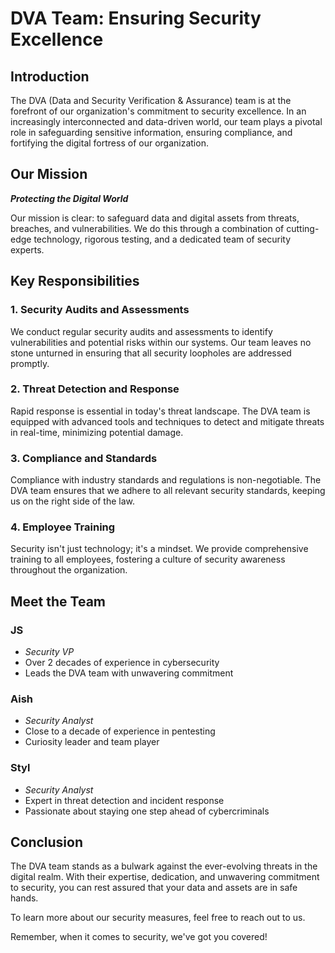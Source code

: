 # DVA Team: Ensuring Security Excellence

## Introduction

The DVA (Data and Security Verification & Assurance) team is at the forefront of our organization's commitment to security excellence. In an increasingly interconnected and data-driven world, our team plays a pivotal role in safeguarding sensitive information, ensuring compliance, and fortifying the digital fortress of our organization.

## Our Mission

**_Protecting the Digital World_**

Our mission is clear: to safeguard data and digital assets from threats, breaches, and vulnerabilities. We do this through a combination of cutting-edge technology, rigorous testing, and a dedicated team of security experts.

## Key Responsibilities

### 1. Security Audits and Assessments

We conduct regular security audits and assessments to identify vulnerabilities and potential risks within our systems. Our team leaves no stone unturned in ensuring that all security loopholes are addressed promptly.

### 2. Threat Detection and Response

Rapid response is essential in today's threat landscape. The DVA team is equipped with advanced tools and techniques to detect and mitigate threats in real-time, minimizing potential damage.

### 3. Compliance and Standards

Compliance with industry standards and regulations is non-negotiable. The DVA team ensures that we adhere to all relevant security standards, keeping us on the right side of the law.

### 4. Employee Training

Security isn't just technology; it's a mindset. We provide comprehensive training to all employees, fostering a culture of security awareness throughout the organization.

## Meet the Team

### **JS**
- _Security VP_
- Over 2 decades of experience in cybersecurity
- Leads the DVA team with unwavering commitment

### **Aish**
- _Security Analyst_
- Close to a decade of experience in pentesting
- Curiosity leader and team player

### **Styl**
- _Security Analyst_
- Expert in threat detection and incident response
- Passionate about staying one step ahead of cybercriminals

## Conclusion

The DVA team stands as a bulwark against the ever-evolving threats in the digital realm. With their expertise, dedication, and unwavering commitment to security, you can rest assured that your data and assets are in safe hands.

To learn more about our security measures, feel free to reach out to us.

Remember, when it comes to security, we've got you covered!

